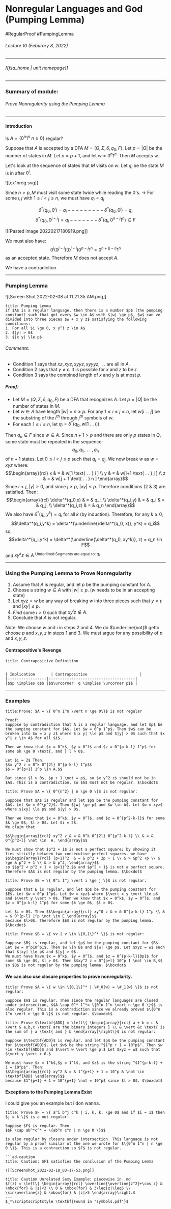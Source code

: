 # Nonregular Languages and God (Pumping Lemma)
#RegularProof #PumpingLemma 
###### Lecture 10 (Feburary 8, 2022)
---
###### [[fsa_home | unit homepage]]
---
### Summary of module:

###### Prove Nonregularity using the Pumping Lemma

---

#### Introduction

Is $A = \{ 0^n 1^n \ n \ge 0\}$ regular?

Suppose that $A$ is accepted by a DFA $M = (Q, \Sigma, \delta, q_0, F)$. Let $p = |Q|$ be the number of states in $M$. Let $n = p + 1$, and let $w = 0^n1^n$. Then $M$ accepts $w$.

Let's look at the sequence of states that $M$ visits on $w$. Let $q_i$ be the state $M$ is in after $0^i$.

![[ex1nreg.svg]]

Since $n > p, M$ must visit some state twice while reading the 0's.
$\rightarrow$ For some $i, j$ with $1 \le i < j \le n$, we must have $q_i = q_j$

$$\delta^* (q_0, 0^i) = q_i --------- \delta^*(q_0, 0^j) = q_i$$
$$\delta^* (q_0, 0^{j-i}) = q_i -------\delta^*(q_i, 0^{n-j}1^n) \in F$$

![[Pasted image 20220217180919.png]]

We must also have: 
$$ 0^i (0^{j-i}) (0^{j-i}) 0^{n-j} 1^n = 0^{n+(j-i)} 1^n$$
as an accepted state. Therefore $M$ does not accept $A$. 

We have a contradiction.

---

### Pumping Lemma 

![[Screen Shot 2022-02-08 at 11.21.35 AM.png]]

```ad-abstract
title: Pumping Lemma
if $A$ is a regular language, then there is a number $p$ (the pumping constant) such that got every $w \in A$ with $|w| \ge p$, $w$ can ve divided into three pieces $w + x y z$ satisfying the following conditions:
1. For all $i \ge 0, x y^i z \in A$
2. $|y| > 0$
3. $|x y| \le p$ 
```

###### Comments:
- Condition 1 says that $xz, xyz, xyyz, xyyyz, \text{ . . are all in } A$. 
- Condition 2 says that $y \not = \epsilon$. It is possible for $x$ and $z$ to be $\epsilon$. 
- Condition 3 says the combined length of $x$ and $y$ is at most $p$.

##### Proof:
- Let $M = (Q, \Sigma, \delta, q_0, F)$ be a DFA that recognizes $A$. Let $p = |Q|$ be the number of states in $M$. 
- Let $w \in A$ have length $\vert w \vert = n \ge p$. For any $1 \le i \le j \le n$, let $w[i \text{ . . } j]$ be the substring of the $i^{\text{th}}$ through $j^{\text{th}}$ symbols of $w$.
- For each $1 \le i \le n$, let $q_i = \delta^*(q_0, w[1 \text{ . . } i])$. 

Then $q_n \in F$ since $w \in A$. Since $n + 1 > p$ and there are only $p$ states in $Q$, some state must be repeated in the sequence:
$$q_0,q_1, \text{ . . } ,q_n$$
of $n + 1$ states. Let $0 \le i < j \le p$ such that $q_i = q_j$. We now break $w$ as $w = xyz$ where:
$$\begin{array}{rcl}
   x & = & w[1 \text{ . . } i ]
\\ y & = & w[i+1 \text{ . . } j ]
\\ z & = & w[j + 1 \text{ . . } n ]
\end{array}$$
Since $i < j$, $\vert y \vert > 0$, and since $j \ge p$, $\vert x y \vert \le p$. Therefore conditions (2 & 3) are satisfied. Then:
$$\begin{array}{rcl}
   \delta^*(q_0,x) & = & q_i,
\\ \delta^*(q_i,y) & = & q_i & = & q_j,
\\ \delta^*(q_i,z) & = & q_n
\end{array}$$
We also have $\delta^*(q_i,y^k) = q_i$ for all $k$ (by induction). Therefore, for any $k \ge 0$,
$$\delta^*(q_i,y^k) = \delta^*(\underline{\delta^*(q_0, x)}, y^k) = q_i$$
so,
$$\delta^*(q_i,y^k) = \delta^*(\underline{\delta^*(q_0, xy^k)}, z) = q_n \in F$$

and $xy^kz \in A$
$^{\scriptstyle{\text{Underlined Segments are equal to: } q_i}}$

---
### Using the Pumping Lemma to Prove Nonregularity
1. Assume that $A$ is regular, and let $p$ be the pumping constant for $A$.
2. Choose a string $w \in A$ with $\vert w \vert \ge p$. ($w$ needs to be in an accepting state)
3. Let $xyz = w$ be any way of breaking $w$ into three pieces such that $y \not = \epsilon$ and $\vert x y \vert \le p$.
4. _Find_ some $i > 0$ such that $xy^i z \not \in A$.
5. Conclude that $A$ is not regular.

Note: We choose $w$ and $i$ in steps 2 and 4. We do $\underline{not}$ getto choose $p$ and $x,y,z$ in steps 1 and 3. We must argue for any possibility of $p$ and $x,y,z.$
#### Contrapositive's Revenge
```ad-abstract
title: Contrapositive Definition


| Implication	    | Contrapositive                       |
|-----------------|--------------------------------------|
|$$p \implies q$$ |$$\urcorner  q \implies \urcorner p$$ |

```

---
### Examples

```ad-example
title:Prove: $A = \{ 0^n 1^n \vert n \ge 0\}$ is not regular

Proof: 
Suppose by contradiction that A is a regular language, and let $p$ be the pumping constant for $A$. Let $w = 0^p 1^p$. Then $w$ can be broken into $w = x y z$ where $|x y| \le p$ and $|y| > 0$ such that $x y^i z \in A$ for all $i$.

Then we know that $x = 0^k$, $y = 0^l$ and $z = 0^{p-k-l} 1^p$ for some $k \ge 0 \text{, and } l > 0$.

Let $i = 2$ Then.
$$x y^2 z = 0^k 0^{2l} 0^{p-k-l} 1^p$$
$$ = 0^{p+1} 1^p \in A.$$

But since $l > 0$, $p + 1 \not = p$, so $x y^2 z$ should not be in $A$. This is a contradiction, so $A$ must not be regular. $\boxdot$
```

```ad-example
title: Prove $A = \{ 0^{n^2} | n \ge 0 \}$ is not regular:

Suppose that $A$ is regular and let $p$ be the pumping constant for $A$. Let $w = 0^{p^2}$. Then $|w| \ge p$ and $w \in A$. Let $w = xyz$ where $|xy| \le p$ and $|y| > 0$.

Then we know that $x = 0^k$, $y = 0^l$, and $z = 0^{p^2-k-l}$ for some $k \ge 0$, $l > 0$. Let $i = 2$. 
We claim that 

$$\begin{array}{rcl} xy^2 z & = & 0^k 0^{2l} 0^{p^2-k-l} \\ & = & 0^{p^2+l} \not \in  A. \end{array}$$ 

We must show that $p^2 + 1$ is not a perfect square; by showing it lies strictly between two consecutive perfect squares. we have
$$\begin{array}{rcl} (p+1)^2  & = & p^2 + 2p + 1 \\ & > &p^2 +p \\ & \ge & p^2 + 1 \\ & > & p^2, \end{array}$$
so $$p^2 < p^2 + 1 < (p+1)^2.$$ and $p^2 + 1$ is not a perfect square. Therefore $A$ is not regular by the pumping lemma. $\boxdot$

```

```ad-example
title: Prove $E = \{ 0^i 1^j \vert i \ge j \}$ is not regular:

Suppose that E is regular, and let $p$ be the pumping constant for $E$. Let $w = 0^p 1^p$. Let $w = xyz$ where $\vert x y \vert \le p$ and $\vert y \vert > 0$. Then we know that $x = 0^k$, $y = 0^l$, and $z = 0^{p-k-l} 1^p$ for some $k \ge 0$, $l > 0$.

Let $i = 0$. Then $$\begin{array}{rcl} xy^0 z & = & 0^{p-k-l} 1^p \\ & = & 0^{p-l} 1^p \not \in E \end{array}$$
because $l>0$. Therefore $E$ is not regular by the pumping lemma. $\boxdot$
```

```ad-example
title: Prove $B = \{ vv | v \in \{0,1\}^* \}$ is not regular:

Suppose $B$ is regular, and let $p$ be the pumping constant for $B$. 
Let $w = 0^p10^p1$. Then $w \in B$ and $|w| \ge p$. Let $xyz = w$ such that $|xy| \le p$ and $|y| > 0$. 
We must have have $x = 0^k$, $y = 0^l$, and $z = 0^{p-k-l}10p1$ for some $k \ge 0$, $l > 0$. Then $$xy^2 z = 0^{p+l} 10^p 1 \not \in B,$$
so $B$ is not regular by the pumping lemma. $\boxdot$
```

#### We can also use closure properties to prove nonregularity.

```ad-example
title: Prove $A = \{ w \in \{0,1\}^* | \#_0(w) = \#_1(w) \}$ is not regular:

Suppose $A$ is regular. Then since the regular languages are closed under intersection, $$A \cap 0^* 1^*= \{0^n 1^n \vert n \ge 0 \}$$ is also regular. This is a contradiction since we already proved $\{0^n 1^n \vert n \ge 0 \}$ is not regular. $\boxdot$
```

```ad-example
title: Prove $\textbf{ADD} = \left\{ \begin{array}{rcl} a + b = c & \vert & a,b,c \text{ are the binary integers } \\ & \vert &c \text{ is the sum of } a \text{ and } b \end{array}\right\}$ is not regular:

Suppose $\textbf{ADD}$ is regular. and let $p$ be the pumping constant for $\textbf{ADD}$. Let $w$ be the string "$1^p + 1 = 10^p$". Then $w \in \textbf{ADD}$ and $\vert w \vert \ge p.$ Let $xyz = w$ such that $\vert y \vert > 0.$

We must have $x = 1^k$,$y = 1^l$, and $z$ is the string "$1^{p-k-l} + 1 = 10^p$". Then:
$$\begin{array}{rcl} xy^2 & = & 1^{p+1} + 1 = 10^p & \not \in \textbf{ADD} \end{array}$$
because $1^{p+1} + 1 = 10^{p+1} \not = 10^p$ since $l > 0$. $\boxdot$
```
#### Exceptions to the Pumping Lemma Exist

I could give you an example but i don wanna.

```ad-example
title: Prove $F = \{ a^i b^j c^k | i, k, k, \ge 0$ and if $i = 1$ then $j = k \}$ is a not regular:

Suppose $F$ is regular. Then 
$$F \cap ab^*c^* = \{ab^n c^n | n \ge 0 \}$$

is also regular by closure under intersection. This language is not regular by a proof similar ot the one we wrote for $\{0^n 1^n | n \ge 0 \}$. This is a contraction so $F$ is not regular.

```ad-caution
title: Caution: $F$ satisfies the conclusion of the Pumping Lemma

![[Screenshot_2022-02-18_03-17-53.png]]
```



```ad-caution
title: Caution Unrelated Sexy Example: piecewise in .md
$f(z) = \left\{ \begin{array}{rcl} \overline{\overline{z^2}+\cos z} & \mbox{for} & |z|<3 \\ 0 & \mbox{for} & 3\leq|z|\leq5 \\ \sin\overline{z} & \mbox{for} & |z|>5 \end{array}\right.$
---
$_*\scriptscriptstyle \textbf{Found in "symbols.pdf"}$
```